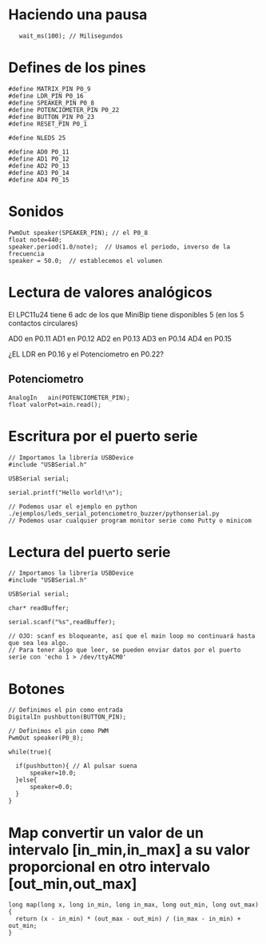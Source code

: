 # Haciendo una pausa

       wait_ms(100); // Milisegundos


# Defines de los pines

    #define MATRIX_PIN P0_9
    #define LDR_PIN P0_16
    #define SPEAKER_PIN P0_8
    #define POTENCIOMETER_PIN P0_22
    #define BUTTON_PIN P0_23
    #define RESET_PIN P0_1

    #define NLEDS 25

    #define AD0 P0_11
    #define AD1 P0_12
    #define AD2 P0_13
    #define AD3 P0_14
    #define AD4 P0_15

# Sonidos

    PwmOut speaker(SPEAKER_PIN); // el P0_8
    float note=440;
    speaker.period(1.0/note);  // Usamos el periodo, inverso de la frecuencia          
    speaker = 50.0;  // establecemos el volumen


# Lectura de valores analógicos

El LPC11u24 tiene 6 adc de los que MiniBip tiene disponibles 5 (en los 5 contactos circulares)

  AD0 en P0.11
  AD1 en P0.12
  AD2 en P0.13
  AD3 en P0.14
  AD4 en P0.15

  ¿EL LDR en P0.16 y el Potenciometro en P0.22?


## Potenciometro

    AnalogIn   ain(POTENCIOMETER_PIN);
    float valorPot=ain.read();

# Escritura por el puerto serie

    // Importamos la librería USBDevice
    #include "USBSerial.h"

    USBSerial serial;

    serial.printf("Hello world!\n");

    // Podemos usar el ejemplo en python ./ejemplos/leds_serial_potenciometro_buzzer/pythonserial.py
    // Podemos usar cualquier program monitor serie como Putty o minicom

# Lectura del puerto serie

    // Importamos la librería USBDevice
    #include "USBSerial.h"

    USBSerial serial;

    char* readBuffer;

    serial.scanf("%s",readBuffer);

    // OJO: scanf es bloqueante, así que el main loop no continuará hasta que sea lea algo.
    // Para tener algo que leer, se pueden enviar datos por el puerto serie con 'echo 1 > /dev/ttyACM0'

# Botones

    // Definimos el pin como entrada
    DigitalIn pushbutton(BUTTON_PIN);

    // Definimos el pin como PWM
    PwmOut speaker(P0_8);

    while(true){

      if(pushbutton){ // Al pulsar suena
          speaker=10.0;
      }else{
          speaker=0.0;    
      }
    }
# Map convertir un valor de un intervalo [in_min,in_max] a su valor proporcional en otro intervalo [out_min,out_max]


    long map(long x, long in_min, long in_max, long out_min, long out_max)
    {
      return (x - in_min) * (out_max - out_min) / (in_max - in_min) + out_min;
    }
